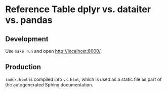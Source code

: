 Reference Table dplyr vs. dataiter vs. pandas
=============================================

## Development

Use `make run` and open <http://localhost:8000/>.

## Production

`index.html` is compiled into `vs.html`, which is used as a static file
as part of the autogenerated Sphinx documentation.
